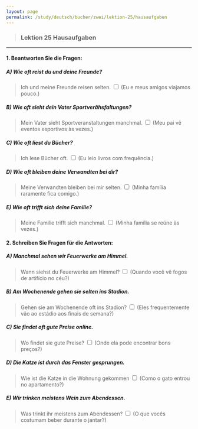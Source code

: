 ```yaml
---
layout: page
permalink: /study/deutsch/bucher/zwei/lektion-25/hausaufgaben
---
```


> ### Lektion 25 **Hausaufgaben**

---

#### 1. Beantworten Sie die Fragen:

##### A) Wie oft reist du und deine Freunde?
> Ich und meine Freunde reisen selten. <input type="checkbox" />
(Eu e meus amigos viajamos pouco.)


##### B) Wie oft sieht dein Vater Sportverâhsfaltungen?
> Mein Vater sieht Sportveranstaltungen manchmal. <input type="checkbox" />
(Meu pai vê eventos esportivos às vezes.)

##### C) Wie oft liest du Bücher? 
> Ich lese Bücher oft. <input type="checkbox" />
(Eu leio livros com frequência.)

##### D) Wie oft bleiben deine Verwandten bei dir?
> Meine Verwandten bleiben bei mir selten. <input type="checkbox" />
(Minha família raramente fica comigo.)

##### E) Wie oft trifft sich deine Familie?
> Meine Familie trifft sich manchmal. <input type="checkbox" />
(Minha família se reúne às vezes.)

#### 2. Schreiben Sie Fragen für die Antworten:

##### A) Manchmal sehen wir Feuerwerke am Himmel.
> Wann siehst du Feuerwerke am Himmel? <input type="checkbox" />
(Quando você vê fogos de artifício no céu?)


##### B) Am Wochenende gehen sie selten ins Stadion.
> Gehen sie am Wochenende oft ins Stadion? <input type="checkbox" />
(Eles frequentemente vão ao estádio aos finais de semana?)


##### C) Sie findet oft gute Preise online.
> Wo findet sie gute Preise? <input type="checkbox" />
(Onde ela pode encontrar bons preços?)


##### D) Die Katze ist durch das Fenster gesprungen.
> Wie ist die Katze in die Wohnung gekommen <input type="checkbox" />
(Como o gato entrou no apartamento?)


##### E) Wir trinken meistens Wein zum Abendessen.
> Was trinkt ihr meistens zum Abendessen? <input type="checkbox" />
(O que vocês costumam beber durante o jantar?)
